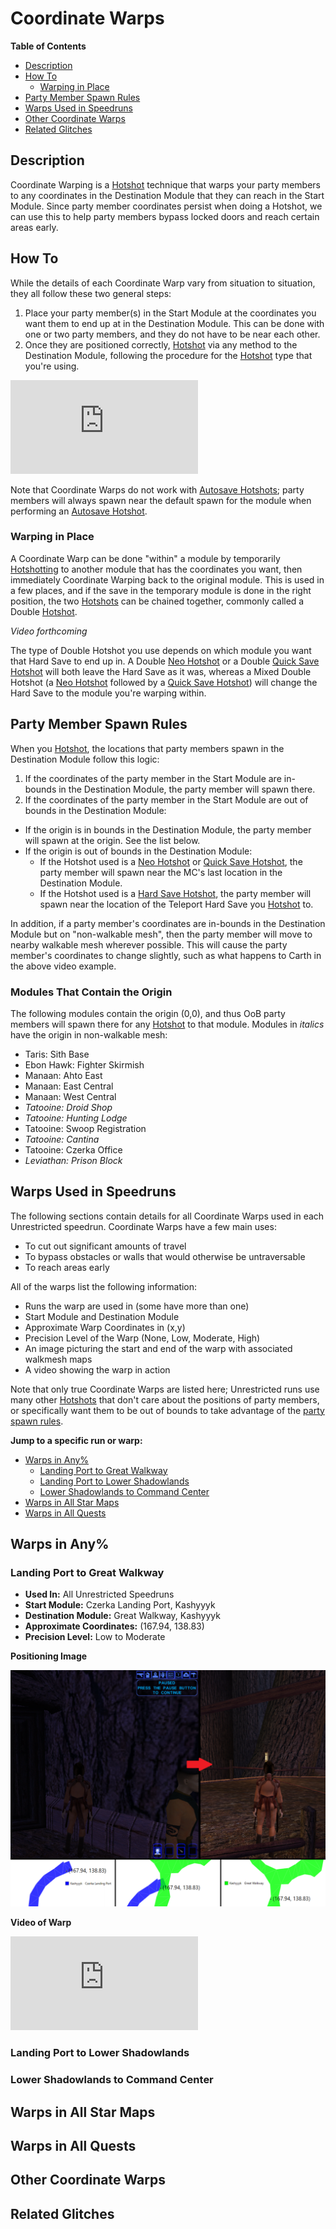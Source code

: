# Coordinate Warps

**Table of Contents**
- [Description](#description)
- [How To](#how-to)
    - [Warping in Place](#warping-in-place)
- [Party Member Spawn Rules](#party-member-spawn-rules)
- [Warps Used in Speedruns](#warps-used-in-speedruns)
- [Other Coordinate Warps](#other-coordinate-warps)
- [Related Glitches](#related-glitches) 

## Description

Coordinate Warping is a [Hotshot](<Hotshot>) technique that warps your party members to any coordinates in the Destination Module that they can reach in the Start Module.  Since party member coordinates persist when doing a Hotshot, we can use this to help party members bypass locked doors and reach certain areas early.

## How To

While the details of each Coordinate Warp vary from situation to situation, they all follow these two general steps:

1. Place your party member(s) in the Start Module at the coordinates you want them to end up at in the Destination Module.  This can be done with one or two party members, and they do not have to be near each other.
2. Once they are positioned correctly, [Hotshot](<Hotshot>) via any method to the Destination Module, following the procedure for the [Hotshot](<Hotshot>) type that you're using.

<div class="video-container">
    <iframe title="YouTube video player" src="https://www.youtube.com/embed/QFl1q-pR7Ik" frameborder="0"></iframe>
</div>

Note that Coordinate Warps do not work with [Autosave Hotshots](<Hotshot#autosave-hotshots>); party members will always spawn near the default spawn for the module when performing an [Autosave Hotshot](<Hotshot#autosave-hotshots>).

### Warping in Place

A Coordinate Warp can be done "within" a module by temporarily [Hotshotting](<Hotshot>) to another module that has the coordinates you want, then immediately Coordinate Warping back to the original module.  This is used in a few places, and if the save in the temporary module is done in the right position, the two [Hotshots](<Hotshot>) can be chained together, commonly called a Double [Hotshot](<Hotshot>).

*Video forthcoming*

The type of Double Hotshot you use depends on which module you want that Hard Save to end up in.  A Double [Neo Hotshot](<Hotshot#neo-hotshots>) or a Double [Quick Save Hotshot](<Hotshot#quick-save-hotshots>) will both leave the Hard Save as it was, whereas a Mixed Double Hotshot (a [Neo Hotshot](<Hotshot#neo-hotshots>) followed by a [Quick Save Hotshot](<Hotshot#quick-save-hotshots>)) will change the Hard Save to the module you're warping within.

## Party Member Spawn Rules

When you [Hotshot](<Hotshot>), the locations that party members spawn in the Destination Module follow this logic:

1. If the coordinates of the party member in the Start Module are in-bounds in the Destination Module, the party member will spawn there.
2. If the coordinates of the party member in the Start Module are out of bounds in the Destination Module:
  - If the origin is in bounds in the Destination Module, the party member will spawn at the origin.  See the list below.
  - If the origin is out of bounds in the Destination Module:
    - If the Hotshot used is a [Neo Hotshot](<Hotshot#neo-hotshots>) or [Quick Save Hotshot](<Hotshot#quick-save-hotshots>), the party member will spawn near the MC's last location in the Destination Module.
    - If the Hotshot used is a [Hard Save Hotshot](<Hotshot#hard-save-hotshots>), the party member will spawn near the location of the Teleport Hard Save you [Hotshot](<Hotshot>) to.
   
In addition, if a party member's coordinates are in-bounds in the Destination Module but on "non-walkable mesh", then the party member will move to nearby walkable mesh wherever possible.  This will cause the party member's coordinates to change slightly, such as what happens to Carth in the above video example.

### Modules That Contain the Origin

The following modules contain the origin (0,0), and thus OoB party members will spawn there for any [Hotshot](<Hotshot>) to that module.  Modules in *italics* have the origin in non-walkable mesh:
- Taris: Sith Base
- Ebon Hawk: Fighter Skirmish
- Manaan: Ahto East
- Manaan: East Central
- Manaan: West Central
- *Tatooine: Droid Shop*
- *Tatooine: Hunting Lodge*
- Tatooine: Swoop Registration
- *Tatooine: Cantina*
- Tatooine: Czerka Office
- *Leviathan: Prison Block*

## Warps Used in Speedruns

The following sections contain details for all Coordinate Warps used in each Unrestricted speedrun.  Coordinate Warps have a few main uses:

- To cut out significant amounts of travel
- To bypass obstacles or walls that would otherwise be untraversable
- To reach areas early

All of the warps list the following information:
- Runs the warp are used in (some have more than one)
- Start Module and Destination Module
- Approximate Warp Coordinates in (x,y)
- Precision Level of the Warp (None, Low, Moderate, High)
- An image picturing the start and end of the warp with associated walkmesh maps
- A video showing the warp in action

Note that only true Coordinate Warps are listed here; Unrestricted runs use many other [Hotshots](<Hotshot>) that don't care about the positions of party members, or specifically want them to be out of bounds to take advantage of the [party spawn rules](#party-member-spawn-rules).

**Jump to a specific run or warp:**
- [Warps in Any%](#warps-in-any)
    - [Landing Port to Great Walkway](#landing-port-to-great-walkway)
    - [Landing Port to Lower Shadowlands](#landing-port-to-lower-shadowlands)
    - [Lower Shadowlands to Command Center](#lower-shadowlands-to-command-center)
- [Warps in All Star Maps](#warps-in-all-star-maps)
- [Warps in All Quests](#warps-in-all-quests)

## Warps in Any%

### Landing Port to Great Walkway

- **Used In:** All Unrestricted Speedruns
- **Start Module:** Czerka Landing Port, Kashyyyk
- **Destination Module:** Great Walkway, Kashyyyk
- **Approximate Coordinates:** (167.94, 138.83)
- **Precision Level:** Low to Moderate

**Positioning Image**

![Image showing Bastila's positioning](/assets/images/kotor1/CWLPtoWalkway.png)

**Video of Warp**

<div class="video-container">
    <iframe title="YouTube video player" src="https://www.youtube.com/embed/6kxr4ZSpnpc" frameborder="0"></iframe>
</div>

### Landing Port to Lower Shadowlands

### Lower Shadowlands to Command Center

## Warps in All Star Maps

## Warps in All Quests

## Other Coordinate Warps

## Related Glitches
